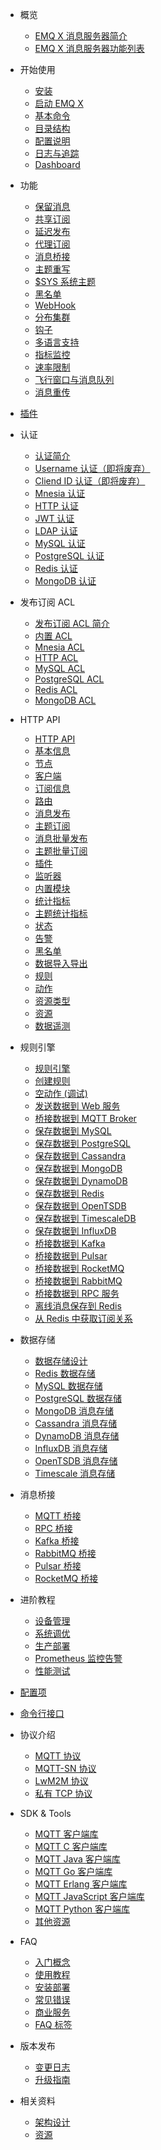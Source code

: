 * 概览
  * [EMQ X 消息服务器简介](introduction.md)
  * [EMQ X 消息服务器功能列表](introduction/checklist.md)

* 开始使用
  * [安装](getting-started/install.md)
  * [启动 EMQ X](getting-started/start.md)
  * [基本命令](getting-started/command-line.md)
  * [目录结构](getting-started/directory.md)
  * [配置说明](getting-started/config.md)
  * [日志与追踪](getting-started/log.md)
  * [Dashboard](getting-started/dashboard.md)

* 功能
  * [保留消息](advanced/retained.md)
  * [共享订阅](advanced/shared-subscriptions.md)
  * [延迟发布](advanced/delay-publish.md)
  * [代理订阅](advanced/proxy-subscriptions.md)
  * [消息桥接](advanced/bridge.md)
  * [主题重写](advanced/topic-rewrite.md)
  * [$SYS 系统主题](advanced/system-topic.md)
  * [黑名单](advanced/blacklist.md)
  * [WebHook](advanced/webhook.md)
  * [分布集群](advanced/cluster.md)
  * [钩子](advanced/hooks.md)
  * [多语言支持](advanced/multiple-language-support.md)
  * [指标监控](advanced/metrics-and-stats.md)
  * [速率限制](advanced/rate-limit.md)
  * [飞行窗口与消息队列](advanced/inflight-window-and-message-queue.md)
  * [消息重传](advanced/retransmission.md)

* [插件](advanced/plugins.md)

* 认证
  * [认证简介](advanced/auth.md)
  * [Username 认证（即将废弃）](advanced/auth-username.md)
  * [Cliend ID 认证（即将废弃）](advanced/auth-clientid.md)
  * [Mnesia 认证](advanced/auth-mnesia.md)
  * [HTTP 认证](advanced/auth-http.md)
  * [JWT 认证](advanced/auth-jwt.md)
  * [LDAP 认证](advanced/auth-ldap.md)
  * [MySQL 认证](advanced/auth-mysql.md)
  * [PostgreSQL 认证](advanced/auth-postgresql.md)
  * [Redis 认证](advanced/auth-redis.md)
  * [MongoDB 认证](advanced/auth-mongodb.md)

* 发布订阅 ACL
  * [发布订阅 ACL 简介](advanced/acl.md)
  * [内置 ACL](advanced/acl-file.md)
  * [Mnesia ACL](advanced/acl-mnesia.md)
  * [HTTP ACL](advanced/acl-http.md)
  * [MySQL ACL](advanced/acl-mysql.md)
  * [PostgreSQL ACL](advanced/acl-postgres.md)
  * [Redis ACL](advanced/acl-redis.md)
  * [MongoDB ACL](advanced/acl-mongodb.md)

* HTTP API
  * [HTTP API](advanced/http-api.md)
  * [基本信息](advanced/http-api.md#endpoint-brokers)
  * [节点](advanced/http-api.md#endpoint-nodes)
  * [客户端](advanced/http-api.md#endpoint-clients)
  * [订阅信息](advanced/http-api.md#endpoint-subscriptions)
  * [路由](advanced/http-api.md#endpoint-routes)
  * [消息发布](advanced/http-api.md#endpoint-publish)
  * [主题订阅](advanced/http-api.md#endpoint-subscribe)
  * [消息批量发布](advanced/http-api.md#endpoint-publish-batch)
  * [主题批量订阅](advanced/http-api.md#endpoint-subscribe-batch)
  * [插件](advanced/http-api.md#endpoint-plugins)
  * [监听器](advanced/http-api.md#endpoint-listeners)
  * [内置模块](advanced/http-api.md#endpoint-modules)
  * [统计指标](advanced/http-api.md#endpoint-metrics)
  * [主题统计指标](advanced/http-api.md#endpoint-topic-metrics)
  * [状态](advanced/http-api.md#endpoint-stats)
  * [告警](advanced/http-api.md#endpoint-alarms)
  * [黑名单](advanced/http-api.md#endpoint-banned)
  * [数据导入导出](advanced/http-api.md#endpoint-import-and-export)
  * [规则](advanced/http-api.md#endpoint-rules)
  * [动作](advanced/http-api.md#endpoint-actions)
  * [资源类型](advanced/http-api.md#endpoint-resource-types)
  * [资源](advanced/http-api.md#endpoint-resources)
  * [数据遥测](advanced/http-api.md#endpoint-telemetry)

* 规则引擎
  * [规则引擎](rule/rule-engine.md)
  * [创建规则](rule/rule-create.md)
  * [空动作 (调试)](rule/rule-example.md#空动作-调试)
  * [发送数据到 Web 服务](rule/rule-example.md#发送数据到-web-服务)
  * [桥接数据到 MQTT Broker](rule/rule-example.md#桥接数据到-mqtt-broker)
  * [保存数据到 MySQL](rule/rule-example.md#保存数据到-mysql)
  * [保存数据到 PostgreSQL](rule/rule-example.md#保存数据到-postgresql)
  * [保存数据到 Cassandra](rule/rule-example.md#保存数据到-cassandra)
  * [保存数据到 MongoDB](rule/rule-example.md#保存数据到-mongodb)
  * [保存数据到 DynamoDB](rule/rule-example.md#保存数据到-dynamodb)
  * [保存数据到 Redis](rule/rule-example.md#保存数据到-redis)
  * [保存数据到 OpenTSDB](rule/rule-example.md#保存数据到-opentsdb)
  * [保存数据到 TimescaleDB](rule/rule-example.md#保存数据到-timescaledb)
  * [保存数据到 InfluxDB](rule/rule-example.md#保存数据到-influxdb)
  * [桥接数据到 Kafka](rule/rule-example.md#桥接数据到-kafka)
  * [桥接数据到 Pulsar](rule/rule-example.md#桥接数据到-pulsar)
  * [桥接数据到 RocketMQ](rule/rule-example.md#桥接数据到-rocketmq)
  * [桥接数据到 RabbitMQ](rule/rule-example.md#桥接数据到-rabbitmq)
  * [桥接数据到 RPC 服务](rule/rule-example.md#桥接数据到-rpc-服务)
  * [离线消息保存到 Redis](rule/rule-example.md#离线消息保存到-redis)
  * [从 Redis 中获取订阅关系](rule/rule-example.md#从-redis-中获取订阅关系)

* 数据存储
  * [数据存储设计](backend/backend.md)
  * [Redis 数据存储](backend/backend.md#redis-数据存储)
  * [MySQL 数据存储](backend/backend.md#mysql-数据存储)
  * [PostgreSQL 数据存储](backend/backend.md#postgresql-数据存储)
  * [MongoDB 消息存储](backend/backend.md#mongodb-消息存储)
  * [Cassandra 消息存储](backend/backend.md#cassandra-消息存储)
  * [DynamoDB 消息存储](backend/backend.md#dynamodb-消息存储)
  * [InfluxDB 消息存储](backend/backend.md#influxdb-消息存储)
  * [OpenTSDB 消息存储](backend/backend.md#opentsdb-消息存储)
  * [Timescale 消息存储](backend/backend.md#timescale-消息存储)

* 消息桥接
   * [MQTT 桥接](bridge/bridge.md#mqtt-桥接)
   * [RPC 桥接](bridge/bridge.md#rpc-桥接)
   * [Kafka 桥接](bridge/bridge.md#kafka-桥接)
   * [RabbitMQ 桥接](bridge/bridge.md#rabbitmq-桥接)
   * [Pulsar 桥接](bridge/bridge.md#pulsar-桥接)
   * [RocketMQ 桥接](bridge/bridge.md#rocketmq-桥接)

* 进阶教程
  * [设备管理](tutorial/device-management.md)
  * [系统调优](tutorial/tune.md)
  * [生产部署](tutorial/deploy.md)
  * [Prometheus 监控告警](tutorial/prometheus.md)
  * [性能测试](tutorial/benchmark.md)

* [配置项](configuration/configuration.md)
* [命令行接口](advanced/cli.md)

* 协议介绍
  * [MQTT 协议](development/protocol.md)
  * [MQTT-SN 协议](development/protocol.md#mqtt-sn-协议)
  * [LwM2M 协议](development/protocol.md#lwm2m-协议)
  * [私有 TCP 协议](development/protocol.md#私有-tcp-协议)


* SDK & Tools
  * [MQTT 客户端库](development/client.md)
  * [MQTT C 客户端库](development/c.md)
  * [MQTT Java 客户端库](development/java.md)
  * [MQTT Go 客户端库](development/go.md)
  * [MQTT Erlang 客户端库](development/erlang.md)
  * [MQTT JavaScript 客户端库](development/javascript.md)
  * [MQTT Python 客户端库](development/python.md)
  * [其他资源](development/resource.md)

* FAQ
  * [入门概念](faq/faq.md)
  * [使用教程](faq/use-guide.md)
  * [安装部署](faq/deployment.md)
  * [常见错误](faq/error.md)
  * [商业服务](faq/enterprise.md)
  * [FAQ 标签](faq/tags.md)

* 版本发布
  * [变更日志](changes/changes.md)
  * [升级指南](changes/upgrade.md)
  
* 相关资料
  * [架构设计](design/design.md)
  * [资源](awesome/awesome.md)

